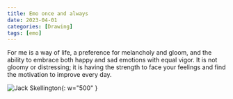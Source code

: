 ```yaml
---
title: Emo once and always
date: 2023-04-01
categories: [Drawing]
tags: [emo]
---
```


For me is a way of life, a preference for melancholy and gloom, and the ability to embrace both happy and sad emotions with equal vigor.
It is not gloomy or distressing; it is having the strength to face your feelings and find the motivation to improve every day.

![Jack Skellington](https://lh3.googleusercontent.com/fife/ALs6j_Hbzs5EsXolCm0b4o0zNnvXCnWHlJcbR3EUHv-ttckZXtTODpJ_UKKEPPlT-d1EsRapqmeFUWI9biALnDebOtJxsNIRgss7nRoSWm_Tj47qLMen3zxuVhrG9pH-3zx5iPpAd7-PJNEVFRtBcsalBFaDbAEksjiSXqz9VNxq1vz_BBcJ3tnE6zqwhkjJvHa0iUzmozyRd7VdYelVgFxAfHN9sM3UV0tHtTKS1YT8LR-PSQ0TbgQuj-gncqf9pQvXMh1Z8-AlpNoGsJRAW5k8YFRu1V1rmLrdCakmKrXqUmXj9JiYOnS0GV2Y_80JwLWIcsP0oxhkCss7-a_XffC-f16SEQHkhS4Xe4cEvLXiLnno2d-iyOx_OdPsycKtmjqeAD-HRAfZ2fO5yDO9gMhWR7vAovSQ5wEMPPLBfJL1KuLroW7B6F0OQRhlT-jyCXr07IFl6GvJFjvDdRQXEQHh4OqGklT9TYr6-Xxpna7N6AQjvk2SzEZAgN6anzuCFooqSl3EggP5T9H0XTRszVYrGHwt8fA-xDXZ-RP8BP6WskX6nNbWtDOzOTnQ1stiT7KEqyUEGIz6vQVtWNhZZF3xt-RfQraPjktBb6m-l2USPY9qrNNrKcSHLIgBTZj6w1xGdK4dnTPD_2HR9_sEnHYYCikh51hgiPiCVDGlS2APhCGflS4V2PuFyNRTyUbNRia1t7ei2agZ4qoJXjQJ4ZR7e22d5mCt5B0uGZjTzGsGEX2Rgb7jP4XKHLXlujXLwRzv0_eWjM_J5_7INHSO_dEcfAqR93PnDiVW-I9yHPiuPBtBvb3BT3fFNJg9wzLsu1LWD8fnqLZCOdYnmqUwc88I4to5MKyWwyH4DOzN2mMQS992IxUXtf37_ls5zK1Xr5951fCEZOp48LWR1uu81dDEoBEMXCQYMWNPUsYMITwBDhlFuXxLxH1BrFYjaTAGapCL2iZKF42tdvo2zUJrbO02dz0paBcTUG_pJrGRhYnVVKR-HiVDoiZPwN5zLmMRBngNI6NyluDCsjLhTD7Ajz_5l4XQz2lSdvFiZbiGGdQe18v2QQ_vrqSKJXpuxJFzQfvCGaoIwTauGAFAtie3yzkHKWe1_h3aL5KlAU0kN-InpSIvqXTzbKzDMMMVJj3RnoamMzpukufiupou2-RG8fGh5r1pLS-odCKSl54XV15HmmE9msoZ0-Hvc3qy3mvJuG3jrAi15SxX7tlZpjhrnJyjwCtArS8kkb7VFrUhtuI8aDzBu2HCqiaraQJg4R2Khpx-XfcY-5mB1CEGfcQ10C_QRa6EhrmCt1Os4wmP3Mzi23GUE3zTr8Ta6CWZlSotfwtw2HSL9jITRUIyx6PwsVNAW64XPDqtNb6xjhe4omvBiiacTVcP4cY8V8isxf7PGHrfqQXomi-VNyjS4igTWh95uzNUXAt-KC1tsHUGzNFsldwqq0dQoKKXJg5d_qpXYnddNuFdulK2mfTGTLJplH-kbkT4KQ_gwJZiqeLj33QoSU6_IXDg2RhjyXtKE_1EThT3KZam2N4QeTT0PyhecxYCbvZyxt7Zcl_-0o1U_bBSMRN2bOCvmkdAEIIQ8AqdyLgCWn6Bc-WSlRXvtGN1d_4qlA=w2382-h1916){: w="500" }
